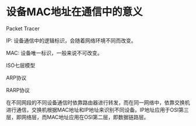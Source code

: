 # 设备MAC地址在通信中的意义

Packet Tracer

IP: 设备通信中的逻辑标识，会随着网络环境不同而改变。

MAC: 设备唯一标识，一般来说不可改变。

ISO七层模型

ARP协议

RARP协议



在不同网段的不同设备通信时依靠路由器进行转发，而在同一网络中，依靠交换机进行通信，交换机根据MAC地址和IP地址来识别不同设备。IP地址应用于OSI第三层，即网络层，而MAC地址应用在OSI第二层，即数据链路层。